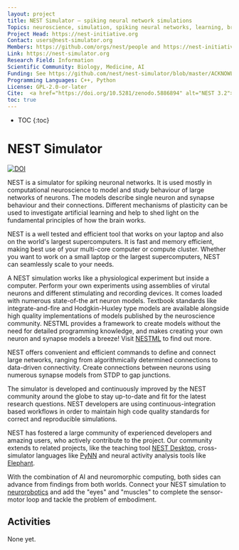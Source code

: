 ```yaml
---
layout: project
title: NEST Simulator – spiking neural network simulations
Topics: neuroscience, simulation, spiking neural networks, learning, brain function
Project Head: https://nest-initiative.org
Contact: users@nest-simulator.org
Members: https://github.com/orgs/nest/people and https://nest-initiative.org
Link: https://nest-simulator.org
Research Field: Information
Scientific Community: Biology, Medicine, AI
Funding: See https://github.com/nest/nest-simulator/blob/master/ACKNOWLEDGMENTS.md
Programming Languages: C++, Python
License: GPL-2.0-or-later
Cite:  <a href="https://doi.org/10.5281/zenodo.5886894" alt="NEST 3.2"><img src="https://zenodo.org/badge/DOI/10.5281/zenodo.5886894.svg" alt="DOI"></a>
toc: true
---
```


- TOC
{:toc}

# NEST Simulator

<a href="https://doi.org/10.5281/zenodo.5886894"><img src="https://zenodo.org/badge/DOI/10.5281/zenodo.5886894.svg" alt="DOI"></a>

<!-- what is nest? what is it for? -->
NEST is a simulator for spiking neuronal networks. It is used mostly in computational neuroscience to model and study <!-- phenomenons in the functional --> behaviour of large networks of neurons. The models describe single neuron and synapse behaviour and their connections. Different mechanisms of plasticity can be used to investigate artificial learning and help to shed light on the fundamental principles of how the brain works.

<!-- how could I try? -->
NEST is a well tested and efficient tool that works on your laptop and also on the world's largest supercomputers. It is fast and memory efficient, making best use of your multi-core computer or compute cluster. Whether you want to work on a small laptop or the largest supercomputers, NEST can seamlessly scale to your needs.

<!-- what can I do with NEST? -->
A NEST simulation works like a physiological experiment but inside a computer. Perform your own experiments using assemblies of virutal neurons and different  stimulating and recording devices. <!-- 
.
what are the building blocks I can play with? -->
It comes loaded with numerous state-of-the art neuron models. Textbook standards like integrate-and-fire and Hodgkin-Huxley type models are available alongside high quality implementations of models published by the neuroscience community. NESTML provides a framework to create models without the need for detailed programming knowledge, and makes creating your own neuron and synapse models a breeze! Visit [NESTML](https://nestml.readthedocs.io/en/latest/) to find out more.

<!-- How can I build stuff? -->
NEST offers convenient and efficient commands to define and connect large networks, ranging from algorithmically determined connections to data-driven connectivity. Create connections between neurons using numerous synapse models from STDP to gap junctions.

<!-- background, community and friends -->
The simulator is developed and continuously improved by the NEST community around the globe to stay up-to-date and fit for the latest research questions. NEST developers are using continuous-integration based workflows in order to maintain high code quality standards for correct and reproducible simulations.

<!-- Community building -->
NEST has fostered a large community of experienced developers and amazing users, who actively contribute to the project. Our community extends to related projects, like the teaching tool [NEST Desktop](https://nest-desktop.readthedocs.io/en/latest/), cross-simulator languages like [PyNN](https://neuralensemble.org/docs/PyNN/) and neural activity analysis tools like [Elephant](https://elephant.readthedocs.io/en/latest/).

With the combination of AI and neuromorphic computing, both sides can advance from findings from both worlds. Connect your NEST simulation to [neurorobotics](https://neurorobotics.net/) and add the "eyes" and "muscles" to complete the sensor-motor loop and tackle the problem of embodiment.


## Activities

None yet.
